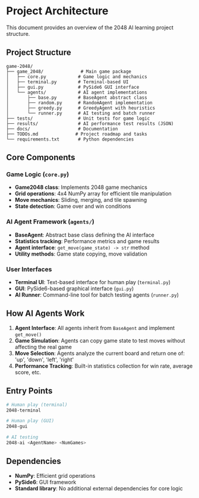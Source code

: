 # Project Architecture

This document provides an overview of the 2048 AI learning project structure.

## Project Structure

```
game-2048/
├── game_2048/              # Main game package
│   ├── core.py            # Game logic and mechanics
│   ├── terminal.py        # Terminal-based UI
│   ├── gui.py             # PySide6 GUI interface
│   └── agents/            # AI agent implementations
│       ├── base.py        # BaseAgent abstract class
│       ├── random.py      # RandomAgent implementation
│       ├── greedy.py      # GreedyAgent with heuristics
│       └── runner.py      # AI testing and batch runner
├── tests/                 # Unit tests for game logic
├── results/               # AI performance test results (JSON)
├── docs/                  # Documentation
├── TODOs.md              # Project roadmap and tasks
└── requirements.txt       # Python dependencies
```

## Core Components

### Game Logic (`core.py`)
- **Game2048 class**: Implements 2048 game mechanics
- **Grid operations**: 4x4 NumPy array for efficient tile manipulation
- **Move mechanics**: Sliding, merging, and tile spawning
- **State detection**: Game over and win conditions

### AI Agent Framework (`agents/`)
- **BaseAgent**: Abstract base class defining the AI interface
- **Statistics tracking**: Performance metrics and game results
- **Agent interface**: `get_move(game_state) -> str` method
- **Utility methods**: Game state copying, move validation

### User Interfaces
- **Terminal UI**: Text-based interface for human play (`terminal.py`)
- **GUI**: PySide6-based graphical interface (`gui.py`)
- **AI Runner**: Command-line tool for batch testing agents (`runner.py`)

## How AI Agents Work

1. **Agent Interface**: All agents inherit from `BaseAgent` and implement `get_move()`
2. **Game Simulation**: Agents can copy game state to test moves without affecting the real game
3. **Move Selection**: Agents analyze the current board and return one of: 'up', 'down', 'left', 'right'
4. **Performance Tracking**: Built-in statistics collection for win rate, average score, etc.

## Entry Points

```bash
# Human play (terminal)
2048-terminal

# Human play (GUI)  
2048-gui

# AI testing
2048-ai <AgentName> <NumGames>
```

## Dependencies

- **NumPy**: Efficient grid operations
- **PySide6**: GUI framework
- **Standard library**: No additional external dependencies for core logic